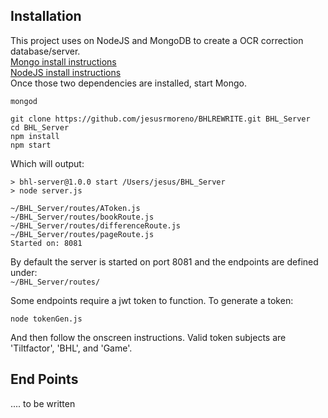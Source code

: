 ## Installation
This project uses on NodeJS and MongoDB to create a OCR correction database/server.  
[Mongo install instructions](http://docs.mongodb.org/manual/tutorial/install-mongodb-on-os-x/)  
[NodeJS install instructions](https://github.com/creationix/nvm)  
Once those two dependencies are installed, start Mongo.
``` [bash]
mongod
```
``` [bash]
git clone https://github.com/jesusrmoreno/BHLREWRITE.git BHL_Server
cd BHL_Server
npm install
npm start
```
Which will output:
``` [bash]
> bhl-server@1.0.0 start /Users/jesus/BHL_Server
> node server.js

~/BHL_Server/routes/AToken.js
~/BHL_Server/routes/bookRoute.js
~/BHL_Server/routes/differenceRoute.js
~/BHL_Server/routes/pageRoute.js
Started on: 8081
```
By default the server is started on port 8081 and the endpoints are defined under:  
`~/BHL_Server/routes/`

Some endpoints require a jwt token to function. To generate a token:  
```[bash]
node tokenGen.js
```

And then follow the onscreen instructions.
Valid token subjects are 'Tiltfactor', 'BHL', and 'Game'.

## End Points
.... to be written
